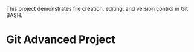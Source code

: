 This project demonstrates file creation, editing, and version control in Git BASH.
# Git Advanced Project

